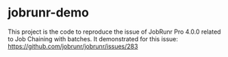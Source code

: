 # jobrunr-demo
This project is the code to reproduce the issue of JobRunr Pro 4.0.0 related to Job Chaining with batches.
It demonstrated for this issue: https://github.com/jobrunr/jobrunr/issues/283
